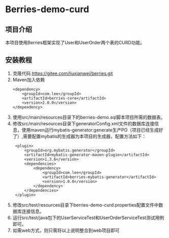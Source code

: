 # Berries-demo-curd

## 项目介绍
本项目使用Berries框架实现了User和UserOrder两个表的CURD功能。


## 安装教程

1. 克隆代码 https://gitee.com/liuxianwei/berries.git
2. Maven加入依赖
	```
	<dependency>
		<groupId>com.lee</groupId>
		<artifactId>berries-core</artifactId>
		<version>2.0.0</version>
	</dependency>
	```
3. 使用src/main/resources目录下的berries-demo.sql脚本项目所需的数据表。
4. 修改src/main/resources目录下generatorConfig.xml文件的数据库连接信息，使用maven运行mybatis-generator:generate生产PO（项目已经生成好了）,需要配置mybatis的生成器为本项目的生成器，配置方法如下：
   ```
	<plugin>
		<groupId>org.mybatis.generator</groupId>
		<artifactId>mybatis-generator-maven-plugin</artifactId>
		<version>1.3.6</version>
		<dependencies>
			<dependency>
				<groupId>com.lee</groupId>
				<artifactId>berries-mybatis-generator</artifactId>
				<version>1.0.8</version>
			</dependency>
		</dependencies>
	</plugin>
	```
5. 修改src/test/resources目录下berries-demo-curd.properties配置文件中数据库连接信息。
6. 运行src/test/java包下的UserServiceTest和UserOrderServiceTest测试用例即可。
7. 如需web方式，则只需将以上说明整合到web项目即可
